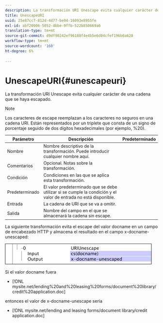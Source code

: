 ```yaml
---
description: La transformación URI Unescape evita cualquier carácter de una cadena que se haya escapado.
title: UnescapeURI
uuid: 25e87cc7-812d-4d77-be94-16093e8955fe
exl-id: abf20906-5052-4bbe-9ffb-522b850669a6
translation-type: tm+mt
source-git-commit: d9df90242ef96188f4e4b5e6d04cfef196b0a628
workflow-type: tm+mt
source-wordcount: '160'
ht-degree: 6%

---
```


# UnescapeURI{#unescapeuri}

La transformación URI Unescape evita cualquier carácter de una cadena que se haya escapado.

>[!NOTE]
>
>Los caracteres de escape reemplazan a los caracteres no seguros en una cadena URI. Están representados por un triplete que consta de un signo de porcentaje seguido de dos dígitos hexadecimales (por ejemplo, %20).

| Parámetro | Descripción | Predeterminado |
|---|---|---|
| Nombre | Nombre descriptivo de la transformación. Puede introducir cualquier nombre aquí. |  |
| Comentarios | Opcional. Notas sobre la transformación. |  |
| Condición | Condiciones en las que se aplica esta transformación. |  |
| Predeterminado | El valor predeterminado que se debe utilizar si se cumple la condición y el valor de entrada no está disponible. |  |
| Entrada | La cadena de URI que se va a omitir. |  |
| Salida | Nombre del campo en el que se almacenará la cadena sin escape. |  |

La siguiente transformación evita el escape del valor docname en un campo de encabezado HTTP y almacena el resultado en el campo x-docname-unescaped:

![](assets/cfg_TransformationType_UnescapeURI.png)

Si el valor docname fuera

* [!DNL mysite.net/lending%20and%20leasing%20forms/document%20library/credit%20application.doc]

entonces el valor de x-docname-unescape sería

* [!DNL mysite.net/lending and leasing forms/document library/credit application.doc]

